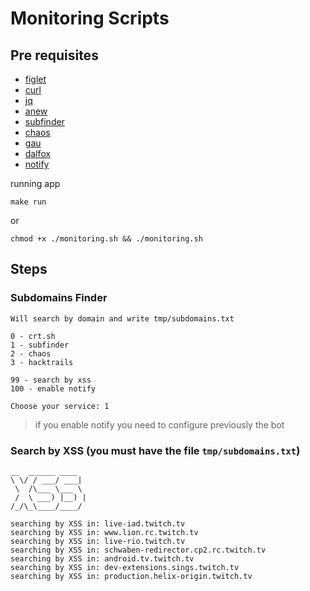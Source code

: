 # Monitoring Scripts

## Pre requisites

- [figlet](https://github.com/cmatsuoka/figlet)
- [curl](https://github.com/curl/curl)
- [jq](https://github.com/stedolan/jq)
- [anew](https://github.com/tomnomnom/anew)
- [subfinder](https://github.com/projectdiscovery/subfinder)
- [chaos](https://github.com/projectdiscovery/chaos-client)
- [gau](https://github.com/lc/gau)
- [dalfox](https://github.com/hahwul/dalfox)
- [notify](https://github.com/projectDiscovery/notify)

running app
```
make run
```

or

```
chmod +x ./monitoring.sh && ./monitoring.sh
```

## Steps

### Subdomains Finder

```
Will search by domain and write tmp/subdomains.txt

0 - crt.sh                                                         
1 - subfinder                                                      
2 - chaos                                                          
3 - hacktrails                                                     

99 - search by xss                                                 
100 - enable notify                                                

Choose your service: 1
```

> if you enable notify you need to configure previously the bot

### Search by XSS (you must have the file `tmp/subdomains.txt`)

```
__  ______ ____  
\ \/ / ___/ ___| 
 \  /\___ \___ \ 
 /  \ ___) |__) |
/_/\_\____/____/ 
                 
searching by XSS in: live-iad.twitch.tv
searching by XSS in: www.lion.rc.twitch.tv
searching by XSS in: live-rio.twitch.tv
searching by XSS in: schwaben-redirector.cp2.rc.twitch.tv
searching by XSS in: android.tv.twitch.tv
searching by XSS in: dev-extensions.sings.twitch.tv
searching by XSS in: production.helix-origin.twitch.tv
```
